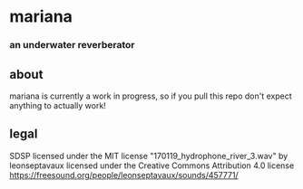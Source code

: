 # mariana
### an underwater reverberator
## about 
mariana is currently a work in progress, so if you pull this repo don't expect anything to actually work!

## legal
SDSP licensed under the MIT license
"170119_hydrophone_river_3.wav" by leonseptavaux licensed under the Creative Commons Attribution 4.0 license
https://freesound.org/people/leonseptavaux/sounds/457771/
